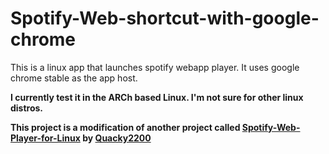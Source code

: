 # Spotify-Web-shortcut-with-google-chrome
This is a linux app that launches spotify webapp player. It uses google chrome stable as the app host.

<b> I currently test it in the ARCh based Linux<b>. I'm not sure for other linux distros.

This project is a modification of another project called <a href="https://github.com/Quacky2200/Spotify-Web-Player-for-Linux/releases">Spotify-Web-Player-for-Linux</a> by <a href="https://github.com/Quacky2200">Quacky2200</a>
